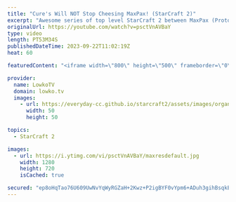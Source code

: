 ```yaml
---
title: "Cure's Will NOT Stop Cheesing MaxPax! (StarCraft 2)"
excerpt: "Awesome series of top level StarCraft 2 between MaxPax (Protoss) and Cure (Terran). Game is from the StarCraft 2 Tournament the Master's Coliseum 2023 $40,000, by World Team League (WTL). This is a best-of-5 series of SC2. Support my work: https://patreon.com/lowkotv Lowko Merch: https://lowko.shop"
originalUrl: https://youtube.com/watch?v=psctVnAVBaY
type: video
length: PT53M34S
publishedDateTime: 2023-09-22T11:02:19Z
heat: 60

featuredContent: "<iframe width=\"800\" height=\"500\" frameborder=\"0\" src=\"https://www.youtube.com/embed/psctVnAVBaY\" allow=\"accelerometer; autoplay; encrypted-media; gyroscope; picture-in-picture\" allowfullscreen></iframe>"

provider:
  name: LowkoTV
  domain: lowko.tv
  images:
    - url: https://everyday-cc.github.io/starcraft2/assets/images/organizations/lowko.tv-50x50.jpg
      width: 50
      height: 50

topics:
  - StarCraft 2

images:
  - url: https://i.ytimg.com/vi/psctVnAVBaY/maxresdefault.jpg
    width: 1280
    height: 720
    isCached: true

secured: "ep8oHqTao76U609UwNvYqWyRGZaH+2Kwz+P2igBYF0vYpm6+ADuh3gihBsqkEQRHlsrYYg4avYrzEXazW/dN86ebV1nsrtx2GTLNseUrGamOWY7wd73l6FfflsBtzZlQo0TbAVAOWbt+mDzUO+Ih7qrm/WC2KpnTu+YChfYzaaL5W+9vS3diDaW/221E28zDTe7gKYzL0PTKVm828ZSKKSNQidOTvBm4/2GjZeJoKjbLYBhksEwU0M+9TbJZfKd8d1BdoVMPYaL1wz9RfOItMe/16UvLMu/7QqZUafeCGp2n2Zruf4eVsfsP1IS468e1TICQmc10W0yivOZjYjio0QyKa20eyLghUnE3qI/8gPj0Hdf9OFBT3x7Nd+k2qBAcuwcGB/HidvXOPz5c991qhCg4keQfYfxp2q5Aaglic1s=;NqDL7Rm9+LAvgz2OH5cuyA=="
---
```


